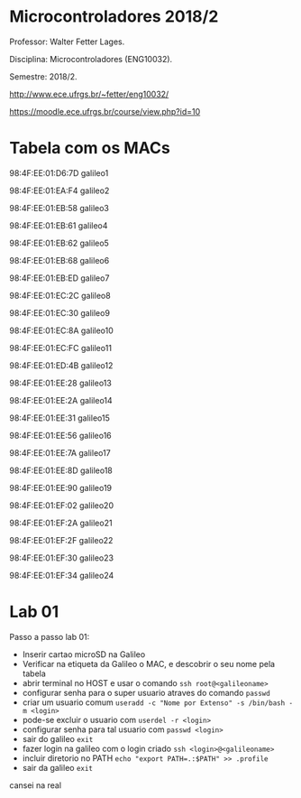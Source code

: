 # Microcontroladores 2018/2


Professor: Walter Fetter Lages.

Disciplina: Microcontroladores (ENG10032).

Semestre: 2018/2.

http://www.ece.ufrgs.br/~fetter/eng10032/

https://moodle.ece.ufrgs.br/course/view.php?id=10

# Tabela com os MACs

98:4F:EE:01:D6:7D	galileo1

98:4F:EE:01:EA:F4	galileo2

98:4F:EE:01:EB:58	galileo3

98:4F:EE:01:EB:61	galileo4

98:4F:EE:01:EB:62	galileo5

98:4F:EE:01:EB:68	galileo6

98:4F:EE:01:EB:ED	galileo7

98:4F:EE:01:EC:2C	galileo8

98:4F:EE:01:EC:30	galileo9

98:4F:EE:01:EC:8A	galileo10

98:4F:EE:01:EC:FC	galileo11

98:4F:EE:01:ED:4B	galileo12

98:4F:EE:01:EE:28	galileo13

98:4F:EE:01:EE:2A	galileo14

98:4F:EE:01:EE:31	galileo15

98:4F:EE:01:EE:56	galileo16

98:4F:EE:01:EE:7A	galileo17

98:4F:EE:01:EE:8D	galileo18

98:4F:EE:01:EE:90	galileo19

98:4F:EE:01:EF:02	galileo20

98:4F:EE:01:EF:2A	galileo21

98:4F:EE:01:EF:2F	galileo22

98:4F:EE:01:EF:30	galileo23

98:4F:EE:01:EF:34	galileo24

# Lab 01

Passo a passo lab 01:
* Inserir cartao microSD na Galileo
* Verificar na etiqueta da Galileo o MAC, e descobrir o seu nome pela tabela
* abrir terminal no HOST e usar o comando `ssh root@<galileoname>`
* configurar senha para o super usuario atraves do comando `passwd`
* criar um usuario comum `useradd -c "Nome por Extenso" -s /bin/bash -m <login>`
* pode-se excluir o usuario com `userdel -r <login>`
* configurar senha para tal usuario com `passwd <login>`
* sair do galileo `exit`
* fazer login na galileo com o login criado `ssh <login>@<galileoname>`
* incluir diretorio no PATH `echo "export PATH=.:$PATH" >> .profile`
* sair da galileo `exit`

cansei na real



